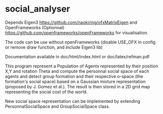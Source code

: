 # social_analyser

Depends Eigen3 https://github.com/naokiring/ofxMatrixEigen
and OpenFrameworks (Optionnal) https://github.com/openframeworks/openFrameworks for visualisation.

The code can be use without openFrameworks (disable USE_OFX in config or remove draw function, and include Eigen3 lib)

Documentation available in doc/html/index.html or doc/latex/refman.pdf

This program represent a Population of Agents represented by their position X,Y and rotation Theta and compute the personnal social space of each agents and detect group formation and their respective o-space (the formation's social space) based on a Gaussian mixture representation (proposed by J. Gomez et al.). The result is then stored in a 2D grid map representing the social cost of the world.

New social space representation can be implemented by extending PersonnalSocialSpace and GroupSocialSpace class.
